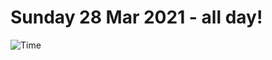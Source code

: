 # Sunday 28 Mar 2021 - all day!
![Time](https://github.com/rich-ctm/today/workflows/Time/badge.svg)
